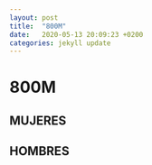 ```yaml
---
layout: post
title:  "800M"
date:   2020-05-13 20:09:23 +0200
categories: jekyll update
---
```


# 800M

## MUJERES
## HOMBRES
